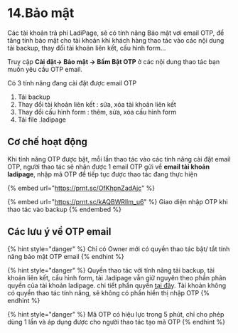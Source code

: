 # 14.Bảo mật

Các tài khoản trả phí LadiPage, sẽ có tính năng Bảo mật vơi email OTP, để tăng tính bảo mật cho tài khoản khi khách hàng thao tác vào các nội dung tải backup, thay đổi tài khoản liên kết, cấu hình form...

Truy cập  **Cài đặt-> Bảo mật -> Bấm Bật OTP** ở các nội dung thao tác bạn muốn yêu cầu OTP email.

Có 3 tính năng đang cài đặt được email OTP&#x20;

1. Tải backup&#x20;
2. Thay đổi tài khoản liên kết : sửa, xóa tài khoản liên kết&#x20;
3. Thay đổi cấu hình form : thêm, sửa, xóa cấu hình form
4. Tải file .ladipage

## Cơ chế hoạt động

Khi tính năng OTP được bật, mỗi lần thao tác vào các tính năng cài đặt email OTP, người thao tác sẽ nhận được 1 email OTP gửi về **email tài khoản ladipage**, nhập mã OTP để tiếp tục được thao tác đang thực hiện

{% embed url="https://prnt.sc/OfKhpnZadAjc" %}

{% embed url="https://prnt.sc/kAQBWRllm_u6" %}
Giao diện nhập OTP khi thao tác vào backup&#x20;
{% endembed %}

## Các lưu ý về OTP email

{% hint style="danger" %}
Chỉ có Owner mới có quyền thao tác bật/ tắt  tính năng bảo mật OTP email&#x20;
{% endhint %}

{% hint style="danger" %}
Quyền thao tác với tính năng tải backup, tài khoản liên kết, cấu hình form, tải .ladipage vẫn giữ nguyên theo phần phân quyền của tài khoản ladipage. chi tiết phần quyền [tại đâ](https://docs.google.com/spreadsheets/d/18CMe3T_FDa2ioNVpCmidFS303fx7EZUm-ZwZJd1WQ1w/edit#gid=1085223129)y. Tài khoản không có quyền thao tác tính năng, sẽ không có phần hiển thị nhập OTP
{% endhint %}

{% hint style="danger" %}
Mã OTP có hiệu lực trong 5 phút, chỉ cho phép dùng 1 lần và áp dụng được cho người thao tác tạo mã OTP
{% endhint %}
